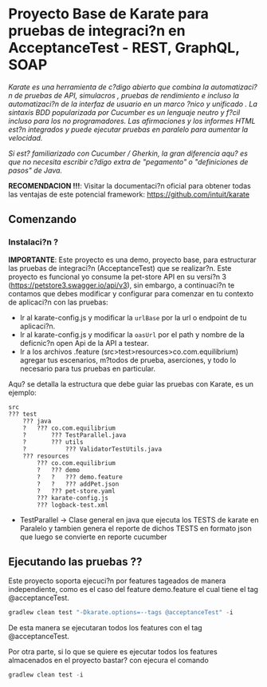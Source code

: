 #  Proyecto Base de Karate para pruebas de integraci?n en AcceptanceTest - REST, GraphQL, SOAP
_Karate es una herramienta de c?digo abierto que combina la automatizaci?n de pruebas de API, simulacros , pruebas de rendimiento e incluso la automatizaci?n de la interfaz de usuario en un marco ?nico y unificado . La sintaxis BDD popularizada por Cucumber es un lenguaje neutro y f?cil incluso para los no programadores. Las afirmaciones y los informes HTML est?n integrados y puede ejecutar pruebas en paralelo para aumentar la velocidad._

_Si est? familiarizado con Cucumber / Gherkin, la gran diferencia aqu? es que no necesita escribir c?digo extra de "pegamento" o "definiciones de pasos" de Java._

**RECOMENDACION !!!**: Visitar la documentaci?n oficial para obtener todas las ventajas de este potencial framework: https://github.com/intuit/karate
## Comenzando

### Instalaci?n ?

**IMPORTANTE**: Este proyecto es una demo, proyecto base, para estructurar las pruebas de integraci?n (AcceptanceTest) que se realizar?n. Este proyecto es funcional yo consume la pet-store  API en su versi?n 3 (https://petstore3.swagger.io/api/v3), sin embargo, a continuaci?n te contamos que debes modificar y configurar para comenzar en tu contexto de aplicaci?n con las pruebas:
- Ir al karate-config.js y modificar la `urlBase` por la url o endpoint de tu aplicaci?n.
- Ir al karate-config.js y modificar la `oasUrl` por el path y nombre de la deficnic?n open Api de la API a testear.
- Ir a los archivos .feature (src>test>resources>co.com.equilibrium) agregar tus escenarios, m?todos de prueba, aserciones, y todo lo necesario para tus pruebas en particular.

Aqu? se detalla la estructura que debe guiar las pruebas con Karate, es un ejemplo:

```
src
??? test
    ??? java
    ?   ??? co.com.equilibrium
    ?       ??? TestParallel.java
    ?       ??? utils
    ?           ??? ValidatorTestUtils.java
    ??? resources
        ??? co.com.equilibrium
        ?   ??? demo
        ?   ?   ??? demo.feature
        ?   ?   ??? addPet.json
        ?   ??? pet-store.yaml
        ??? karate-config.js
        ??? logback-test.xml
```

- TestParallel -> Clase general en java que ejecuta los TESTS de karate en Paralelo y tambien genera el reporte de dichos TESTS en formato json que luego se convierte en reporte cucumber

## Ejecutando las pruebas ??
Este proyecto soporta ejecuci?n por features tageados de manera independiente, como es el caso del feature demo.feature el cual tiene el tag @acceptanceTest.

```gradle
gradlew clean test "-Dkarate.options=--tags @acceptanceTest" -i
```

De esta manera se ejecutaran todos los features con el tag @acceptanceTest.

Por otra parte, si lo que se quiere es ejecutar todos los features almacenados en el proyecto bastar? con ejecura el comando

```gradle
gradlew clean test -i
```